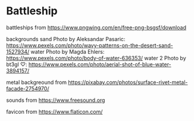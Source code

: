 # Battleship

battleships from https://www.pngwing.com/en/free-png-bsgsf/download

backgrounds
sand Photo by Aleksandar Pasaric: https://www.pexels.com/photo/wavy-patterns-on-the-desert-sand-1527934/
water Photo by Magda Ehlers: https://www.pexels.com/photo/body-of-water-636353/
water 2 Photo by bt3gl ♡: https://www.pexels.com/photo/aerial-shot-of-blue-water-3894157/

metal backgreound from https://pixabay.com/photos/surface-rivet-metal-facade-2754970/

<!-- cursor from pngwing.com -->

sounds from https://www.freesound.org

favicon from https://www.flaticon.com/
